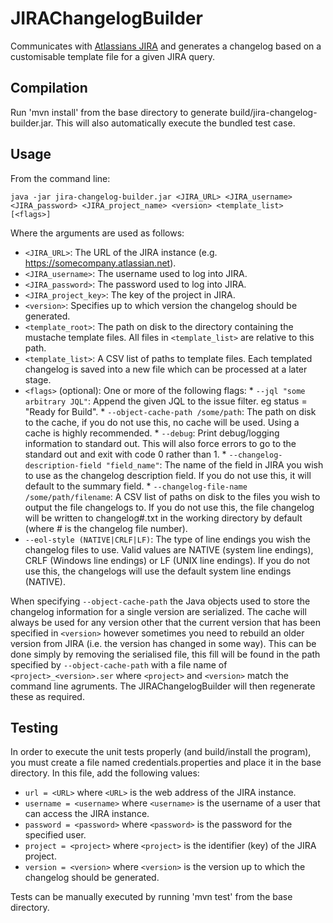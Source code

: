 JIRAChangelogBuilder
====================

Communicates with [Atlassians JIRA](https://www.atlassian.com/software/jira) and generates a changelog based on a customisable template file for a given JIRA query.

Compilation
-----------

Run 'mvn install' from the base directory to generate build/jira-changelog-builder.jar. This will also automatically execute the bundled test case.

Usage
-----

From the command line:

    java -jar jira-changelog-builder.jar <JIRA_URL> <JIRA_username> <JIRA_password> <JIRA_project_name> <version> <template_list> [<flags>]
  
Where the arguments are used as follows:
  
  *  `<JIRA_URL>`: The URL of the JIRA instance (e.g. https://somecompany.atlassian.net).
  *  `<JIRA_username>`: The username used to log into JIRA.
  *  `<JIRA_password>`: The password used to log into JIRA.
  *  `<JIRA_project_key>`: The key of the project in JIRA.
  *  `<version>`: Specifies up to which version the changelog should be generated.
  *  `<template_root>`: The path on disk to the directory containing the mustache template files. All files in `<template_list>` are relative to this path.
  *  `<template_list>`: A CSV list of paths to template files. Each templated changelog is saved into a new file which can be processed at a later stage.
  *  `<flags>` (optional): One or more of the following flags:
    * `--jql "some arbitrary JQL"`: Append the given JQL to the issue filter. eg status = "Ready for Build".
    * `--object-cache-path /some/path`: The path on disk to the cache, if you do not use this, no cache will be used. Using a cache is highly recommended.
    * `--debug`: Print debug/logging information to standard out. This will also force errors to go to the standard out and exit with code 0 rather than 1.
    * `--changelog-description-field "field_name"`: The name of the field in JIRA you wish to use as the changelog description field. If you do not use this, it will default to the summary field.
    * `--changelog-file-name /some/path/filename`: A CSV list of paths on disk to the files you wish to output the file changelogs to. If you do not use this, the file changelog will be written to changelog#.txt in the working directory by default (where # is the changelog file number).
* `--eol-style (NATIVE|CRLF|LF)`: The type of line endings you wish the changelog files to use. Valid values are NATIVE (system line endings), CRLF (Windows line endings) or LF (UNIX line endings). If you do not use this, the changelogs will use the default system line endings (NATIVE).

When specifying `--object-cache-path` the Java objects used to store the changelog information for a single version are serialized. The cache will always be used for any version other that the current version that has been specified in `<version>` however sometimes you need to rebuild an older version from JIRA (i.e. the version has changed in some way). This can be done simply by removing the serialised file, this fill will be found in the path specified by `--object-cache-path` with a file name of `<project>_<version>.ser` where `<project>` and `<version>` match the command line agruments. The JIRAChangelogBuilder will then regenerate these as required.

Testing
-------

In order to execute the unit tests properly (and build/install the program), you must create a file named credentials.properties and place it in the base directory. In this file, add the following values:
  
  * `url = <URL>` where `<URL>` is the web address of the JIRA instance.
  * `username = <username>` where `<username>` is the username of a user that can access the JIRA instance.
  * `password = <password>` where `<password>` is the password for the specified user.
  * `project = <project>` where `<project>` is the identifier (key) of the JIRA project.
  * `version = <version>` where `<version>` is the version up to which the changelog should be generated.

Tests can be manually executed by running 'mvn test' from the base directory.
